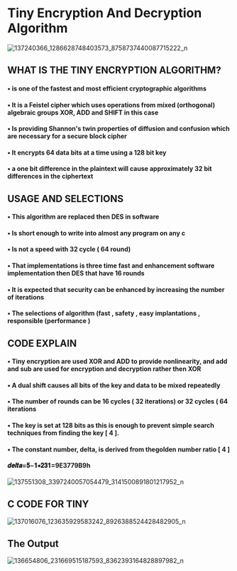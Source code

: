# Tiny Encryption And Decryption Algorithm
![137240366_1286628748403573_8758737440087715222_n](https://user-images.githubusercontent.com/77072323/104130438-64aade80-5379-11eb-9e30-dd35ffaa8645.png)

## WHAT IS THE TINY ENCRYPTION ALGORITHM?


#### • is one of the fastest and most efficient cryptographic algorithms
#### • It is a Feistel cipher which uses operations from mixed (orthogonal) algebraic groups XOR, ADD and SHIFT in this case
#### • Is providing Shannon's twin properties of diffusion and confusion which are necessary for a secure block cipher
#### • It encrypts 64 data bits at a time using a 128 bit key
#### • a one bit difference in the plaintext will cause approximately 32 bit differences in the ciphertext


## USAGE AND SELECTIONS


#### • This algorithm are replaced then DES in software
#### • Is short enough to write into almost any program on any c
#### • Is not a speed with 32 cycle ( 64 round)
#### • That implementations is three time fast and enhancement software implementation then DES that have 16 rounds
#### • It is expected that security can be enhanced by increasing the number of iterations
#### • The selections of algorithm (fast , safety , easy implantations , responsible (performance )


## CODE EXPLAIN


#### • Tiny encryption are used XOR and ADD to provide nonlinearity, and add and sub are used for encryption and decryption rather then XOR
#### • A dual shift causes all bits of the key and data to be mixed repeatedly
#### • The number of rounds can be 16 cycles ( 32 iterations) or 32 cycles ( 64 iterations
#### • The key is set at 128 bits as this is enough to prevent simple search techniques from finding the key [ 4 ].
#### • The constant number, delta, is derived from thegolden number ratio [ 4 ]
####  𝒅𝒆𝒍𝒕𝒂=𝟓−𝟏∗𝟐𝟑𝟏=9E3779B9h


![137551308_3397240057054479_3141500891801217952_n](https://user-images.githubusercontent.com/77072323/104130728-054dce00-537b-11eb-98b8-47588e8c3235.png)
## C CODE FOR TINY


![137016076_123635929583242_8926388524428482905_n](https://user-images.githubusercontent.com/77072323/104131229-cff6af80-537d-11eb-8efe-f17a96dc2d60.png)
## The Output


![136654806_231669515187593_8362393164828897982_n](https://user-images.githubusercontent.com/77072323/104131269-0f250080-537e-11eb-8a5a-5b0f8d1ed9e9.png)
